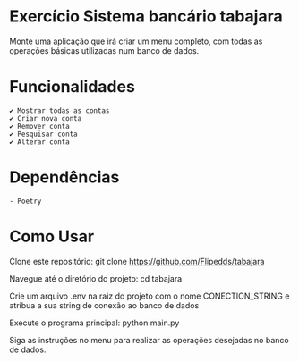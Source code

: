 # Exercício Sistema bancário tabajara

Monte uma aplicação que irá criar um menu completo,
com todas as operações básicas utilizadas num banco de dados.

# Funcionalidades
    ✔️ Mostrar todas as contas
    ✔️ Criar nova conta
    ✔️ Remover conta
    ✔️ Pesquisar conta
    ✔️ Alterar conta

# Dependências
    - Poetry

# Como Usar
Clone este repositório: git clone https://github.com/Flipedds/tabajara

Navegue até o diretório do projeto: cd tabajara

Crie um arquivo .env na raiz do projeto com o nome CONECTION_STRING e atribua a sua string de conexão ao banco de dados

Execute o programa principal: python main.py

Siga as instruções no menu para realizar as operações desejadas no banco de dados.